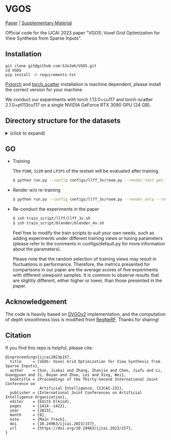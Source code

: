 # VGOS

[Paper](https://www.ijcai.org/proceedings/2023/157) | [Supplementary Material](https://drive.google.com/file/d/1UtD0FRv9y0qusWXjP97995XWqgT4NpfV/view?usp=share_link)

Official code for the IJCAI 2023 paper "VGOS: Voxel Grid Optimization for View Synthesis from Sparse Inputs".

## Installation

```
git clone git@github.com:SJoJoK/VGOS.git
cd VGOS
pip install -r requirements.txt
```

[Pytorch](https://pytorch.org/) and [torch_scatter](https://github.com/rusty1s/pytorch_scatter) installation is machine dependent, please install the correct version for your machine. 

We conduct our experiments with torch 1.13.0+cu117 and torch-scatter 2.1.0+pt113cu117 on a single NVIDIA GeForce RTX 3090 GPU (24 GB).


## Directory structure for the datasets

<details>
  <summary> (click to expand) </summary>
    
    data
    ├── nerf_synthetic     # Link: https://drive.google.com/drive/folders/128yBriW1IG_3NJ5Rp7APSTZsJqdJdfc1
    │   └── [chair|drums|ficus|hotdog|lego|materials|mic|ship]
    │       ├── [train|val|test]
    │       │   └── r_*.png
    │       └── transforms_[train|val|test].json
    │
    └── nerf_llff_data     # Link: https://drive.google.com/drive/folders/14boI-o5hGO9srnWaaogTU5_ji7wkX2S7
        └── [fern|flower|fortress|horns|leaves|orchids|room|trex]
            ├── poses_bounds.npy
            └── [images_2|images_4]

</details>

## GO

- Training

  The `PSNR`, `SSIM` and `LPIPS` of the testset will be evaluated after training.

  ```zsh
  $ python run.py --config configs/llff_3v/room.py --render_test_get_metric
  ```

- Render w/o re-training

  ```zsh
  $ python run.py --config configs/llff_3v/room.py --render_only --render_video
  ```
- Re-conduct the experiments in the paper

  ```zsh
  $ zsh train_script/llff/llff_3v.sh
  $ zsh train_script/blender/blender_4v.sh
  ```

  Feel free to modify the train scripts to suit your own needs, such as adding experiments under different training views or tuning parameters (please refer to the comments in configs/default.py for more information about the parameters).
  
  Please note that the random selection of training views may result in fluctuations in performance. Therefore, the metrics presented for comparisons in our paper are the average scores of five experiments with different viewpoint samples. It is common to observe results that are slightly different, either higher or lower, than those presented in the paper.
## Acknowledgement

The code is heavily based on [DVGOv2](https://github.com/sunset1995/DirectVoxGO) implementation, and the computation of depth smoothness loss is modified from [RegNeRF](https://github.com/google-research/google-research/tree/master/regnerf). Thanks for sharing!
## Citation 

If you find this repo is helpful, please cite:

```
@inproceedings{ijcai2023p157,
  title     = {VGOS: Voxel Grid Optimization for View Synthesis from Sparse Inputs},
  author    = {Sun, Jiakai and Zhang, Zhanjie and Chen, Jiafu and Li, Guangyuan and Ji, Boyan and Zhao, Lei and Xing, Wei},
  booktitle = {Proceedings of the Thirty-Second International Joint Conference on
               Artificial Intelligence, {IJCAI-23}},
  publisher = {International Joint Conferences on Artificial Intelligence Organization},
  editor    = {Edith Elkind},
  pages     = {1414--1422},
  year      = {2023},
  month     = {8},
  note      = {Main Track},
  doi       = {10.24963/ijcai.2023/157},
  url       = {https://doi.org/10.24963/ijcai.2023/157},
}
```
